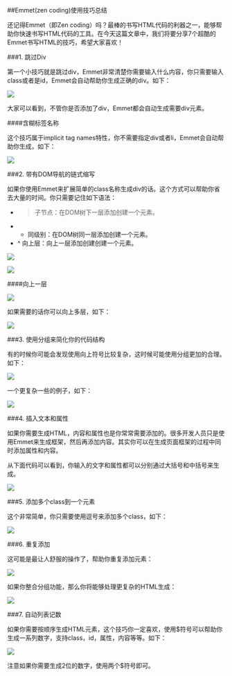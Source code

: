 ##Emmet(zen coding)使用技巧总结


还记得Emmet（即Zen coding）吗？最棒的书写HTML代码的利器之一，能够帮助你快速书写HTML代码的工具。在今天这篇文章中，我们将要分享7个超酷的Emmet书写HTML的技巧，希望大家喜欢！

###1. 跳过Div

第一个小技巧就是跳过div，Emmet非常清楚你需要输入什么内容，你只需要输入class或者是id，Emmet会自动帮助你生成正确的div。如下：

![](http://xuezz.qiniudn.com/5301c84ecfc7d-1.jpg)

大家可以看到，不管你是否添加了div，Emmet都会自动生成需要div元素。

####含糊标签名称

这个技巧属于implicit tag names特性，你不需要指定div或者li，Emmet会自动帮助你生成，如下：

![](http://xuezz.qiniudn.com/5301c84ecfc7d-2.jpg)

###2. 带有DOM导航的链式缩写

如果你使用Emmet来扩展简单的class名称生成div的话。这个方式可以帮助你省去大量的时间。你只需要记住如下语法：

- > 子节点：在DOM树下一层添加创建一个元素。
- + 同级别：在DOM树同一层添加创建一个元素。
- ^ 向上层：向上一层添加创建创建一个元素。

![](http://xuezz.qiniudn.com/5301c84ecfc7d-3.jpg)

![](http://xuezz.qiniudn.com/5301c84ecfc7d-4.jpg)

####向上一层

![](http://xuezz.qiniudn.com/5301c84ecfc7d-5.jpg)

如果需要的话你可以向上多层，如下：

![](http://xuezz.qiniudn.com/5301c84ecfc7d-6.jpg)

###3. 使用分组来简化你的代码结构


有的时候你可能会发现使用向上符号比较复杂，这时候可能使用分组更加的合理。如下：

![](http://xuezz.qiniudn.com/5301c84ecfc7d-7.jpg)

一个更复杂一些的例子，如下：

![](http://xuezz.qiniudn.com/5301c84ecfc7d-8.jpg)

###4. 插入文本和属性

如果你需要生成HTML，内容和属性也是你常常需要添加的。很多开发人员只是使用Emmet来生成框架，然后再添加内容。其实你可以在生成页面框架的过程中同时添加属性和内容。

从下面代码可以看到，你输入的文字和属性都可以分别通过大括号和中括号来生成。

![](http://xuezz.qiniudn.com/5301c84ecfc7d-9.jpg)

###5. 添加多个class到一个元素 

这个非常简单，你只需要使用逗号来添加多个class，如下：

![](http://xuezz.qiniudn.com/5301c84ecfc7d-10.jpg)

###6.  重复添加

这可能是最让人舒服的操作了，帮助你重复添加元素：

![](http://xuezz.qiniudn.com/5301c84ecfc7d-11.jpg)

如果你整合分组功能，那么你将能够处理更复杂的HTML生成：

![](http://xuezz.qiniudn.com/5301c84ecfc7d-12.jpg)

###7. 自动列表记数
 
如果你需要按顺序生成HTML元素，这个技巧你一定喜欢，使用$符号可以帮助你生成一系列数字，支持class，id，属性，内容等等。如下：

![](http://xuezz.qiniudn.com/5301c84ecfc7d-13.jpg)

注意如果你需要生成2位的数字，使用两个$符号即可。























